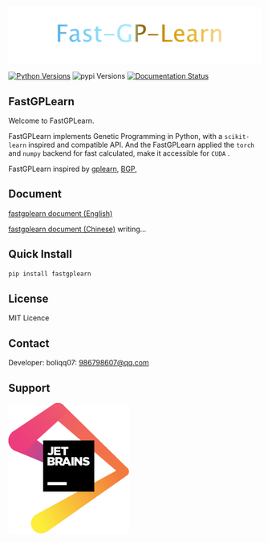 [![Fastgplearn](./img.jpg)](https://gitee.com/boliqq07/fastgplearn)


[![Python Versions](https://img.shields.io/pypi/pyversions/fastgplearn.svg)](https://pypi.org/project/fastgplearn/)
![pypi Versions](https://badge.fury.io/py/fastgplearn.svg)
[![Documentation Status](https://readthedocs.org/projects/fastgplearn-en/badge/?version=latest)](https://fastgplearn-en.readthedocs.io/en/latest/?badge=latest)

FastGPLearn
------------------------
Welcome to FastGPLearn.

FastGPLearn implements Genetic Programming in Python, with a ``scikit-learn`` inspired and compatible API.
And the FastGPLearn applied the ``torch`` and ``numpy`` backend for fast calculated, make it accessible for ``CUDA`` .

FastGPLearn inspired by
[gplearn](https://gplearn.readthedocs.io/en/stable/intro.html),
[BGP](https://bgp.readthedocs.io/en/latest/index.html),


Document
----------------------
[fastgplearn document (English)](https://fastgplearn-en.readthedocs.io/en/latest)

[fastgplearn document (Chinese)](https://fastgplearn.readthedocs.io/en/latest/) 
writing...


Quick Install
----------------------

```bash
pip install fastgplearn
```

License
----------------------
MIT Licence

Contact
----------------------
Developer: boliqq07: 986798607@qq.com

Support
----------------------
[![Jetbrains](./jetbrains.svg)](https://jb.gg/OpenSource)



